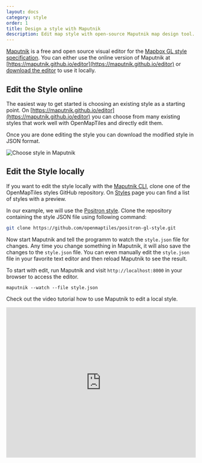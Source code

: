 ```yaml
---
layout: docs
category: style
order: 1
title: Design a style with Maputnik
description: Edit map style with open-source Maputnik map design tool.
---
```


[Maputnik](https://github.com/maputnik/editor) is a free and open source visual editor for the [Mapbox GL style specification](https://www.mapbox.com/mapbox-gl-style-spec/). You can either use the online version of Maputnik at [https://maputnik.github.io/editor](https://maputnik.github.io/editor) or [download the editor](https://github.com/maputnik/editor/releases) to use it locally.

## Edit the Style online

The easiest way to get started is choosing an existing style as a starting point. On [https://maputnik.github.io/editor](https://maputnik.github.io/editor) you can choose from many existing styles that work well with OpenMapTiles and directly edit them.

Once you are done editing the style you can download the modified style in JSON format.

![Choose style in Maputnik](/media/maputnik_choose_style.png)

## Edit the Style locally

If you want to edit the style locally with the [Maputnik CLI](https://github.com/maputnik/editor/releases), clone one of the OpenMapTiles styles GitHub repository. On [Styles](http://openmaptiles.org/styles) page you can find a list of styles with a preview.

In our example, we will use the [Positron style](https://github.com/openmaptiles/positron-gl-style). Clone the repository containing the style JSON file using following command:

```bash
git clone https://github.com/openmaptiles/positron-gl-style.git
```

Now start Maputnik and tell the programm to watch the `style.json` file for changes. Any time you change something in Maputnik, it will also save the changes to the `style.json` file. You can even manually edit the `style.json` file in your favorite text editor and then reload Maputnik to see the result.

To start with edit, run Maputnik and visit `http://localhost:8000` in your browser to access the editor.

```
maputnik --watch --file style.json
```

Check out the video tutorial how to use Maputnik to edit a local style.

<iframe width="100%" height="400" src="https://www.youtube.com/embed/vCFsrwocE9s" frameborder="0" allowfullscreen></iframe>

